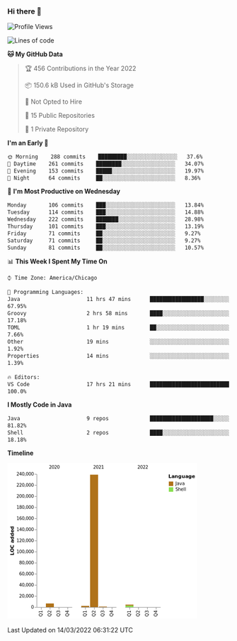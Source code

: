 ### Hi there 👋


<!--START_SECTION:waka-->
![Profile Views](http://img.shields.io/badge/Profile%20Views-1-blue)

![Lines of code](https://img.shields.io/badge/From%20Hello%20World%20I%27ve%20Written-253%20Thousand%20lines%20of%20code-blue)

**🐱 My GitHub Data** 

> 🏆 456 Contributions in the Year 2022
 > 
> 📦 150.6 kB Used in GitHub's Storage 
 > 
> 🚫 Not Opted to Hire
 > 
> 📜 15 Public Repositories 
 > 
> 🔑 1 Private Repository 
 > 
**I'm an Early 🐤** 

```text
🌞 Morning    288 commits    █████████░░░░░░░░░░░░░░░░   37.6% 
🌆 Daytime    261 commits    ████████░░░░░░░░░░░░░░░░░   34.07% 
🌃 Evening    153 commits    █████░░░░░░░░░░░░░░░░░░░░   19.97% 
🌙 Night      64 commits     ██░░░░░░░░░░░░░░░░░░░░░░░   8.36%

```
📅 **I'm Most Productive on Wednesday** 

```text
Monday       106 commits    ███░░░░░░░░░░░░░░░░░░░░░░   13.84% 
Tuesday      114 commits    ███░░░░░░░░░░░░░░░░░░░░░░   14.88% 
Wednesday    222 commits    ███████░░░░░░░░░░░░░░░░░░   28.98% 
Thursday     101 commits    ███░░░░░░░░░░░░░░░░░░░░░░   13.19% 
Friday       71 commits     ██░░░░░░░░░░░░░░░░░░░░░░░   9.27% 
Saturday     71 commits     ██░░░░░░░░░░░░░░░░░░░░░░░   9.27% 
Sunday       81 commits     ██░░░░░░░░░░░░░░░░░░░░░░░   10.57%

```


📊 **This Week I Spent My Time On** 

```text
⌚︎ Time Zone: America/Chicago

💬 Programming Languages: 
Java                     11 hrs 47 mins      █████████████████░░░░░░░░   67.95% 
Groovy                   2 hrs 58 mins       ████░░░░░░░░░░░░░░░░░░░░░   17.18% 
TOML                     1 hr 19 mins        ██░░░░░░░░░░░░░░░░░░░░░░░   7.66% 
Other                    19 mins             ░░░░░░░░░░░░░░░░░░░░░░░░░   1.92% 
Properties               14 mins             ░░░░░░░░░░░░░░░░░░░░░░░░░   1.39%

🔥 Editors: 
VS Code                  17 hrs 21 mins      █████████████████████████   100.0%

```

**I Mostly Code in Java** 

```text
Java                     9 repos             ████████████████████░░░░░   81.82% 
Shell                    2 repos             ████░░░░░░░░░░░░░░░░░░░░░   18.18%

```


**Timeline**

![Chart not found](https://raw.githubusercontent.com/powercasgamer/powercasgamer/master/charts/bar_graph.png) 


 Last Updated on 14/03/2022 06:31:22 UTC
<!--END_SECTION:waka-->
